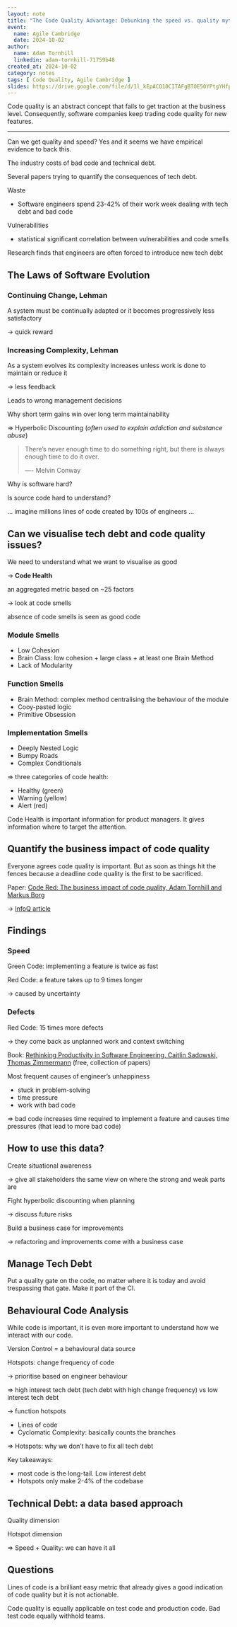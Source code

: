 ```yaml
---
layout: note
title: "The Code Quality Advantage: Debunking the speed vs. quality myth with empirical insights"
event:
  name: Agile Cambridge
  date: 2024-10-02
author:
  name: Adam Tornhill
  linkedin: adam-tornhill-71759b48
created_at: 2024-10-02
category: notes
tags: [ Code Quality, Agile Cambridge ]
slides: https://drive.google.com/file/d/1l_kEpACO10CITAFgBT0E50YPtgYHfpGT/view
---
```


Code quality is an abstract concept that fails to get traction at the business level. Consequently, software companies keep trading code quality for new features.

---

Can we get quality and speed? Yes and it seems we have empirical evidence to back this.

The industry costs of bad code and technical debt.

Several papers trying to quantify the consequences of tech debt.

Waste

- Software engineers spend 23-42% of their work week dealing with tech debt and bad code

Vulnerabilities

- statistical significant correlation between vulnerabilities and code smells

Research finds that engineers are often forced to introduce new tech debt

## The Laws of Software Evolution

### Continuing Change, Lehman

A system must be continually adapted or it becomes progressively less satisfactory 

-> quick reward

### Increasing Complexity, Lehman

As a system evolves its complexity increases unless work is done to maintain or reduce it

-> less feedback

Leads to wrong management decisions

Why short term gains win over long term maintainability

=> Hyperbolic Discounting (*often used to explain addiction and substance abuse*)

> There’s never enough time to do something right, but there is always enough time to do it over.
>
> —- Melvin Conway

Why is software hard?

Is source code hard to understand?

… imagine millions lines of code created by 100s of engineers …

## Can we visualise tech debt and code quality issues?

We need to understand what we want to visualise as good

-> **Code Health**

an aggregated metric based on ~25 factors

-> look at code smells

absence of code smells is seen as good code

### Module Smells

- Low Cohesion
- Brain Class: low cohesion + large class + at least one Brain Method
- Lack of Modularity

### Function Smells

- Brain Method: complex method centralising  the behaviour of the module
- Cooy-pasted logic
- Primitive Obsession

### Implementation Smells

- Deeply Nested Logic
- Bumpy Roads
- Complex Conditionals

=> three categories of code health:

- Healthy (green)
- Warning (yellow)
- Alert (red)

Code Health is important information for product managers. It gives information where to target the attention.

## Quantify the business impact of code quality

Everyone agrees code quality is important. But as soon as things hit the fences because a deadline code quality is the first to be sacrificed.

Paper: [Code Red: The business impact of code quality, Adam Tornhill and Markus Borg](https://arxiv.org/abs/2203.04374)

-> [InfoQ article](https://www.infoq.com/articles/business-impact-code-quality/)

## Findings

### Speed

Green Code: implementing a feature is twice as fast

Red Code: a feature takes up to 9 times longer

-> caused by uncertainty

### Defects

Red Code: 15 times more defects

-> they come back as unplanned work and context switching

Book: [Rethinking Productivity in Software Engineering, Caitlin Sadowski, Thomas Zimmermann](https://link.springer.com/book/10.1007/978-1-4842-4221-6) (free, collection of papers)

Most frequent causes of engineer’s unhappiness

- stuck in problem-solving
- time pressure
- work with bad code

=> bad code increases time required to implement a feature and causes time pressures (that lead to more bad code)

## How to use this data?

Create situational awareness 

-> give all stakeholders the same view on where the strong and weak parts are

Fight hyperbolic discounting when planning

-> discuss future risks

Build a business case for improvements

-> refactoring and improvements come with a business case

## Manage Tech Debt

Put a quality gate on the code, no matter where it is today and avoid trespassing that gate. Make it part of the CI.

## Behavioural Code Analysis

While code is important, it is even more important to understand how we interact with our code.

Version Control = a behavioural data source

Hotspots: change frequency of code

-> prioritise based on engineer behaviour

=> high interest tech debt (tech debt with high change frequency) vs low interest tech debt 

-> function hotspots

- Lines of code
- Cyclomatic Complexity: basically counts the branches

=> Hotspots: why we don’t have to fix all tech debt

Key takeaways:

- most code is the long-tail. Low interest debt
- Hotspots only make 2-4% of the codebase

## Technical Debt: a data based approach

Quality dimension

Hotspot dimension

=> Speed + Quality: we can have it all

## Questions

Lines of code is a brilliant easy metric that already gives a good indication of code quality but it is not actionable.

Code quality is equally applicable on test code and production code. Bad test code equally withhold teams.
